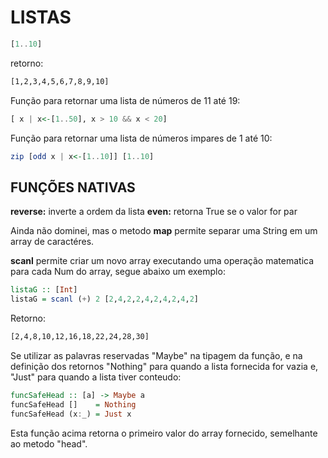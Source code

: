 # LISTAS

```haskell
[1..10]
```

retorno:

```bash
[1,2,3,4,5,6,7,8,9,10]
```

Função para retornar uma lista de números de 11 até 19:

```haskell
[ x | x<-[1..50], x > 10 && x < 20]
```

Função para retornar uma lista de números impares de 1 até 10:

```haskell
zip [odd x | x<-[1..10]] [1..10]
```

## FUNÇÕES NATIVAS

**reverse:** inverte a ordem da lista
**even:** retorna True se o valor for par

Ainda não dominei, mas o metodo **map** permite separar uma String em um array de caractéres.

**scanl** permite criar um novo array executando uma operação matematica para cada Num do array, segue abaixo um exemplo:

```haskell
listaG :: [Int]
listaG = scanl (+) 2 [2,4,2,2,4,2,4,2,4,2]
```

Retorno:

```bash
[2,4,8,10,12,16,18,22,24,28,30]
```

Se utilizar as palavras reservadas "Maybe" na tipagem da função, e na definição dos retornos "Nothing" para quando a lista fornecida for vazia e, "Just" para quando a lista tiver conteudo:

```haskell
funcSafeHead :: [a] -> Maybe a
funcSafeHead []    = Nothing
funcSafeHead (x:_) = Just x
```

Esta função acima retorna o primeiro valor do array fornecido, semelhante ao metodo "head".

